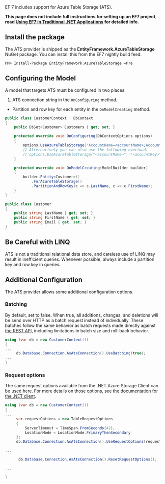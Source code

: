 EF 7 includes support for Azure Table Storage (ATS). 

**This page does not include full instructions for setting up an EF7 project, read [Using EF7 in Traditional .NET Applications](https://github.com/aspnet/EntityFramework/wiki/Using-EF7-in-Traditional-.NET-Applications/) for detailed info.**

## Install the package
The ATS provider is shipped as the **EntityFramework.AzureTableStorage** NuGet package. You can install this from the EF7 nightly build feed.

```
PM> Install-Package EntityFramework.AzureTableStorage –Pre
```

## Configuring the Model
A model that targets ATS must be configured in two places:

1. ATS connection string in the ```OnConfiguring``` method. 
* Partition and row key for each entity in the ```OnModelCreating``` method.

```c#
public class CustomerContext : DbContext
{
    public DbSet<Customer> Customers { get; set; }

    protected override void OnConfiguring(DbContextOptions options)
    {
        options.UseAzureTableStorage("AccountName=<accountName>;AccountKey=<accountKey>;");
        // Alternatively you can also use the following overload:
        // options.UseAzureTableStorage("<accountName>", "<accountKey>");
    }

    protected override void OnModelCreating(ModelBuilder builder)
    {
        builder.Entity<Customer>()
            .ForAzureTableStorage()
            .PartitionAndRowKey(c => c.LastName, c => c.FirstName);
    }
}

public class Customer
{
    public string LastName { get; set; }
    public string FirstName { get; set; }
    public string Email { get; set; }
}
```

## Be Careful with LINQ
ATS is not a traditional relational data store, and careless use of LINQ may result in inefficient queries. Whenever possible, always include a partition key and row key in queries.

## Additional Configuration
The ATS provider allows some additional configuration options.

### Batching
By default, set to false. When true, all additions, changes, and deletions will be send over HTTP as a batch request instead of individually. These batches follow the same behavior as batch requests made directly against [the REST API](http://msdn.microsoft.com/en-us/library/dd179355.aspx), including limitations in batch size and roll-back behavior.

```c#
using (var db = new CustomerContext())
{
...
     db.Database.Connection.AsAtsConnection().UseBatching(true);
...
}
```

### Request options
The same request options available from the .NET Azure Storage Client can be used here. For more details on those options, see [the documentation for the .NET client](http://go.microsoft.com/fwlink/?linkid=390731&clcid=0x409).

```c#
using (var db = new CustomerContext())
{
...
     var requestOptions = new TableRequestOptions
     {
         ServerTimeout = TimeSpan.FromSeconds(42),
         LocationMode = LocationMode.PrimaryThenSecondary
     };
     db.Database.Connection.AsAtsConnection().UseRequestOptions(requestOptions);

...

      db.Database.Connection.AsAtsConnection().ResetRequestOptions();

...

}
```